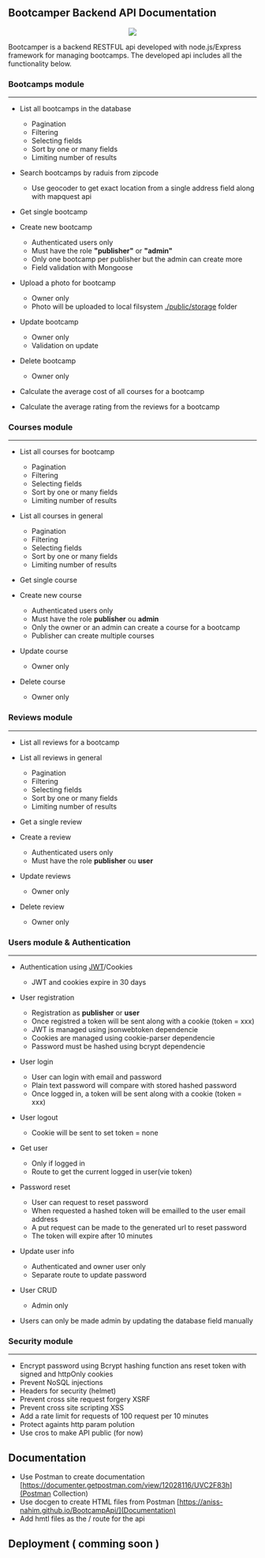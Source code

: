 ## Bootcamper Backend API Documentation

<div style="text-align: center">
    <img src="https://i.imgur.com/KbO2Soz.jpg" />
</div>

Bootcamper is a backend RESTFUL api developed with node.js/Express framework for managing bootcamps. The developed api includes all the functionality below.

### Bootcamps module

---

- List all bootcamps in the database

  - Pagination
  - Filtering
  - Selecting fields
  - Sort by one or many fields
  - Limiting number of results

- Search bootcamps by raduis from zipcode

  - Use geocoder to get exact location from a single address field along with mapquest api

- Get single bootcamp

- Create new bootcamp

  - Authenticated users only
  - Must have the role **"publisher"** or **"admin"**
  - Only one bootcamp per publisher but the admin can create more
  - Field validation with Mongoose

- Upload a photo for bootcamp
  - Owner only
  - Photo will be uploaded to local filsystem [./public/storage](public/storage) folder
- Update bootcamp

  - Owner only
  - Validation on update

- Delete bootcamp

  - Owner only

- Calculate the average cost of all courses for a bootcamp
- Calculate the average rating from the reviews for a bootcamp

### Courses module

---

- List all courses for bootcamp

  - Pagination
  - Filtering
  - Selecting fields
  - Sort by one or many fields
  - Limiting number of results

- List all courses in general

  - Pagination
  - Filtering
  - Selecting fields
  - Sort by one or many fields
  - Limiting number of results

- Get single course

- Create new course

  - Authenticated users only
  - Must have the role **publisher** ou **admin**
  - Only the owner or an admin can create a course for a bootcamp
  - Publisher can create multiple courses

- Update course

  - Owner only

- Delete course
  - Owner only

### Reviews module

---

- List all reviews for a bootcamp
- List all reviews in general

  - Pagination
  - Filtering
  - Selecting fields
  - Sort by one or many fields
  - Limiting number of results

- Get a single review
- Create a review
  - Authenticated users only
  - Must have the role **publisher** ou **user**
- Update reviews
  - Owner only
- Delete review
  - Owner only

### Users module & Authentication

---

- Authentication using [JWT](https://jwt.io/)/Cookies

  - JWT and cookies expire in 30 days

- User registration

  - Registration as **publisher** or **user**
  - Once registred a token will be sent along with a cookie (token = xxx)
  - JWT is managed using jsonwebtoken dependencie
  - Cookies are managed using cookie-parser dependencie
  - Password must be hashed using bcrypt dependencie

- User login

  - User can login with email and password
  - Plain text password will compare with stored hashed password
  - Once logged in, a token will be sent along with a cookie (token = xxx)

- User logout

  - Cookie will be sent to set token = none

- Get user

  - Only if logged in
  - Route to get the current logged in user(vie token)

- Password reset
  - User can request to reset password
  - When requested a hashed token will be emailled to the user email address
  - A put request can be made to the generated url to reset password
  - The token will expire after 10 minutes
- Update user info

  - Authenticated and owner user only
  - Separate route to update password

- User CRUD

  - Admin only

- Users can only be made admin by updating the database field manually

### Security module

---

- Encrypt password using Bcrypt hashing function ans reset token with signed and httpOnly cookies
- Prevent NoSQL injections
- Headers for security (helmet)
- Prevent cross site request forgery XSRF
- Prevent cross site scripting XSS
- Add a rate limit for requests of 100 request per 10 minutes
- Protect againts http param polution
- Use cros to make API public (for now)

## Documentation

- Use Postman to create documentation [https://documenter.getpostman.com/view/12028116/UVC2F83h](Postman Collection)
- Use docgen to create HTML files from Postman [https://aniss-nahim.github.io/BootcampApi/](Documentation)
- Add hmtl files as the / route for the api

## Deployment ( comming soon )
